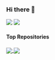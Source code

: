 ### Hi there 👋

![](https://github-readme-stats.vercel.app/api?username=szcf-weiya&show_icons=true&hide_title=true&include_all_commits=true&hide_border=true&count_private=true)
![](https://github-readme-stats.vercel.app/api/top-langs/?username=szcf-weiya&hide_progress=false&hide=javascript,html,c,jupyter%20notebook,cuda&langs_count=6&layout=compact)

<!--
**szcf-weiya/szcf-weiya** is a ✨ _special_ ✨ repository because its `README.md` (this file) appears on your GitHub profile.

Here are some ideas to get you started:

- 🔭 I’m currently working on ...
- 🌱 I’m currently learning ...
- 👯 I’m looking to collaborate on ...
- 🤔 I’m looking for help with ...
- 💬 Ask me about ...
- 📫 How to reach me: ...
- 😄 Pronouns: ...
- ⚡ Fun fact: ...
-->

#### Top Repositories


<a href="https://github.com/anuraghazra/github-readme-stats">
  <img align="center" src="https://github-readme-stats.vercel.app/api/pin/?username=szcf-weiya&repo=ESL-CN&theme=buefy" />
</a>
<a href="https://github.com/anuraghazra/anuraghazra.github.io">
  <img align="center" src="https://github-readme-stats.vercel.app/api/pin/?username=szcf-weiya&repo=SinaSpider&theme=buefy" />
</a>

